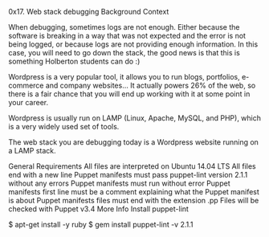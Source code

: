0x17. Web stack debugging
Background Context


When debugging, sometimes logs are not enough. Either because the software is breaking in a way that was not expected and the error is not being logged, or because logs are not providing enough information. In this case, you will need to go down the stack, the good news is that this is something Holberton students can do :)

Wordpress is a very popular tool, it allows you to run blogs, portfolios, e-commerce and company websites… It actually powers 26% of the web, so there is a fair chance that you will end up working with it at some point in your career.

Wordpress is usually run on LAMP (Linux, Apache, MySQL, and PHP), which is a very widely used set of tools.

The web stack you are debugging today is a Wordpress website running on a LAMP stack.

General Requirements
All files are interpreted on Ubuntu 14.04 LTS
All files end with a new line
Puppet manifests must pass puppet-lint version 2.1.1 without any errors
Puppet manifests must run without error
Puppet manifests first line must be a comment explaining what the Puppet manifest is about
Puppet manifests files must end with the extension .pp
Files will be checked with Puppet v3.4
More Info
Install puppet-lint

$ apt-get install -y ruby
$ gem install puppet-lint -v 2.1.1
